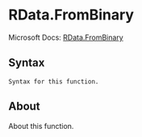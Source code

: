 ---
---

# RData.FromBinary

Microsoft Docs: [RData.FromBinary](https://docs.microsoft.com/en-us/powerquery-m/rdata-frombinary)

## Syntax

```
Syntax for this function.
```

## About

About this function.

